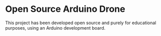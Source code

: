 # Open Source Arduino Drone
This project has been developed open source and purely for educational purposes, using an Arduino development board.
